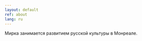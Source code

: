 ```yaml
---
layout: default
ref: about
lang: ru
---
```


Мирка занимается развитием русской культуры в Монреале.

